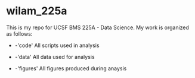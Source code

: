 # wilam_225a

This is my repo for UCSF BMS 225A - Data Science. My work is organized as follows:

+ -'code' All scripts used in analysis

+ -'data' All data used for analysis

+ -'figures' All figures produced during anaysis
